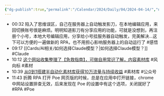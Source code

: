 ```yaml
---
{"dg-publish":true,"permalink":"/Calendar/2024/Daily/04/2024-04-14/","noteIcon":1,"created":"2024-04-14","updated":"2024-04-14"}
---
```


- 00:32 陷入了思维误区，自己在服务器上自动触发影刀，在本地编辑应用，来回切换账号很是麻烦。明明知道影刀有分享应用的功能，可就是没想到，再注册个小号，本地大号编辑应用，分享给小号挂服务器自动触发，完美解决...这下可以方便的一遍做新的 RPA，也不用担心影响服务器上的自动运行了 #感悟 
- 09:17 [[Cards/AI相关/如何选择Claude模型？\|如何选择Claude模型？]] #Claude
- 10:12 [这个网站收集整理了【急救指南】，可做自用常识了解，内容素材库](https://wx.zsxq.com/dweb2/index/topic_detail/214842545241141) #风向标 #素材
- 10:39 [从0到1搭建半自动化素材库获得10万流量与持续收益](https://wx.zsxq.com/dweb2/index/topic_detail/811225821542242) #素材库 #公众号
- 11:43 折腾 RPA 打开 Poe 网页版的时候，总是在应用中打开链接，chrome 中网站设置排查无效，后来发现在 Poe 的设置中有这个选项，关闭就好了  #RPA #Poe
